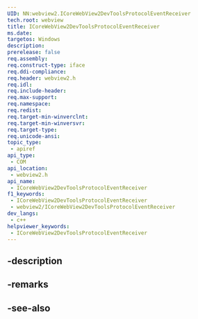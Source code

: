 ```yaml
---
UID: NN:webview2.ICoreWebView2DevToolsProtocolEventReceiver
tech.root: webview
title: ICoreWebView2DevToolsProtocolEventReceiver
ms.date: 
targetos: Windows
description: 
prerelease: false
req.assembly: 
req.construct-type: iface
req.ddi-compliance: 
req.header: webview2.h
req.idl: 
req.include-header: 
req.max-support: 
req.namespace: 
req.redist: 
req.target-min-winverclnt: 
req.target-min-winversvr: 
req.target-type: 
req.unicode-ansi: 
topic_type:
 - apiref
api_type:
 - COM
api_location:
 - webview2.h
api_name:
 - ICoreWebView2DevToolsProtocolEventReceiver
f1_keywords:
 - ICoreWebView2DevToolsProtocolEventReceiver
 - webview2/ICoreWebView2DevToolsProtocolEventReceiver
dev_langs:
 - c++
helpviewer_keywords:
 - ICoreWebView2DevToolsProtocolEventReceiver
---
```


## -description

## -remarks

## -see-also

